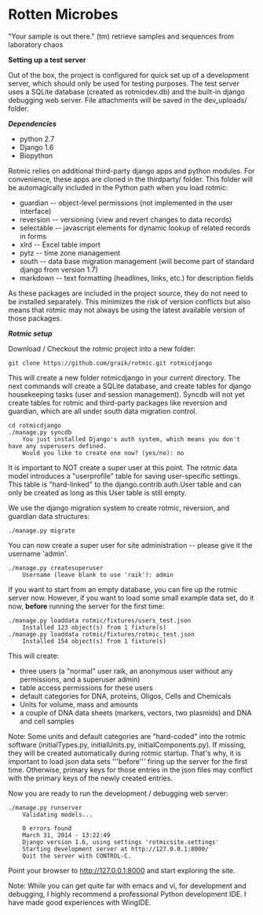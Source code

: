 Rotten Microbes
================

"Your sample is out there." (tm)
retrieve samples and sequences from laboratory chaos


__Setting up a test server__

Out of the box, the project is configured for quick set up of a development server, which should only be used for testing purposes. The test server uses a SQLite database (created as rotmicdev.db) and the built-in django debugging web server. File attachments will be saved in the dev_uploads/ folder.

___Dependencies___

 * python 2.7
 * Django 1.6
 * Biopython

Rotmic relies on additional third-party django apps and python modules. For convenience, these apps are cloned in the thirdparty/ folder. This folder will be automagically included in the Python path when you load rotmic:

 * guardian -- object-level permissions (not implemented in the user interface)
 * reversion -- versioning (view and revert changes to data records)
 * selectable -- javascript elements for dynamic lookup of related records in forms
 * xlrd -- Excel table import
 * pytz -- time zone management
 * south -- data base migration management (will become part of standard django from version 1.7)
 * markdown -- text formatting (headlines, links, etc.) for description fields

As these packages are included in the project source, they do not need to be installed separately. This minimizes the risk of version conflicts but also means that rotmic may not always be using the latest available version of those packages.

___Rotmic setup___

Download / Checkout the rotmic project into a new folder:


    git clone https://github.com/graik/rotmic.git rotmicdjango


This will create a new folder rotmicdjango in your current directory. The next commands will create a SQLite database, and create tables for django housekeeping tasks (user and session management). Syncdb will not yet create tables for rotmic and third-party packages like reversion and guardian, which are all under south data migration control.

    cd rotmicdjango
    ./manage.py syncdb
        You just installed Django's auth system, which means you don't have any superusers defined.
        Would you like to create one now? (yes/no): no

It is important to NOT create a super user at this point. The rotmic data model introduces a "userprofile" table for saving user-specific settings. This table is "hard-linked" to the django.contrib.auth.User table and can only be created as long as this User table is still empty.

We use the django migration system to create rotmic, reversion, and guardian data structures:

    ./manage.py migrate

You can now create a super user for site administration -- please give it the username 'admin'.

    ./manage.py createsuperuser
        Username (leave blank to use 'raik'): admin

If you want to start from an empty database, you can fire up the rotmic server now. 
However, if you want to load some small example data set, do it now, **before** running the server for the first time:

    ./manage.py loaddata rotmic/fixtures/users_test.json
        Installed 123 object(s) from 1 fixture(s)
    ./manage.py loaddata rotmic/fixtures/rotmic_test.json
        Installed 154 object(s) from 1 fixture(s)

This will create:
 * three users (a "normal" user raik, an anonymous user without any permissions, and a superuser admin)
 * table access permissions for these users
 * default categories for DNA, proteins, Oligos, Cells and Chemicals
 * Units for volume, mass and amounts
 * a couple of DNA data sheets (markers, vectors, two plasmids) and DNA and cell samples

Note: Some units and default categories are "hard-coded" into the rotmic software (initialTypes.py, initialUnits.py, initialComponents.py). If missing, they will be created automatically during rotmic startup. That's why, it is important to load json data sets '''before''' firing up the server for the first time. Otherwise, primary keys for those entries in the json files may conflict with the primary keys of the newly created entries.

Now you are ready to run the development / debugging web server:

    ./manage.py runserver
        Validating models...
        
        0 errors found
        March 31, 2014 - 13:22:49
        Django version 1.6, using settings 'rotmicsite.settings'
        Starting development server at http://127.0.0.1:8000/
        Quit the server with CONTROL-C.

Point your browser to http://127.0.0.1:8000 and start exploring the site.

Note: While you can get quite far with emacs and vi, for development and debugging, I highly recommend a professional Python development IDE. I have made good experiences with WingIDE.
